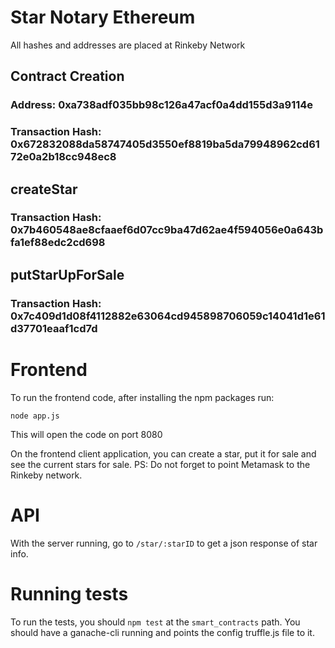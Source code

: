 # Star Notary Ethereum

All hashes and addresses are placed at Rinkeby Network

## Contract Creation

### Address: 0xa738adf035bb98c126a47acf0a4dd155d3a9114e
### Transaction Hash: 0x672832088da58747405d3550ef8819ba5da79948962cd6172e0a2b18cc948ec8

## createStar

### Transaction Hash: 0x7b460548ae8cfaaef6d07cc9ba47d62ae4f594056e0a643bfa1ef88edc2cd698

## putStarUpForSale

### Transaction Hash: 0x7c409d1d08f4112882e63064cd945898706059c14041d1e61d37701eaaf1cd7d


# Frontend

To run the frontend code, after installing the npm packages run:

```
node app.js
```

This will open the code on port 8080

On the frontend client application, you can create a star, put it for sale and see the current stars for sale.
PS: Do not forget to point Metamask to the Rinkeby network.

# API

With the server running, go to `/star/:starID` to get a json response of star info.

# Running tests

To run the tests, you should `npm test` at the `smart_contracts` path.
You should have a ganache-cli running and points the config truffle.js file to it.